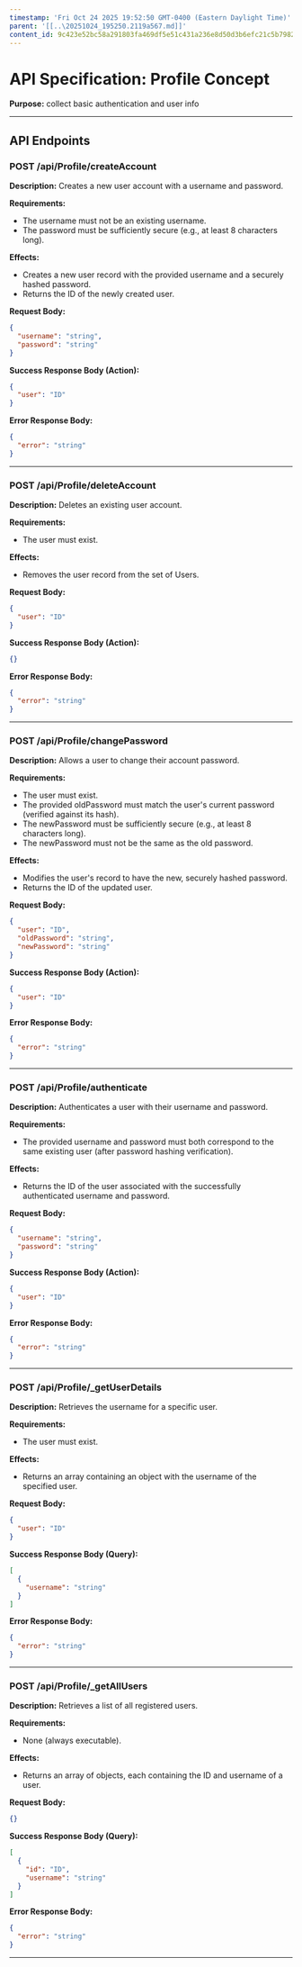 ```yaml
---
timestamp: 'Fri Oct 24 2025 19:52:50 GMT-0400 (Eastern Daylight Time)'
parent: '[[..\20251024_195250.2119a567.md]]'
content_id: 9c423e52bc58a291803fa469df5e51c431a236e8d50d3b6efc21c5b798208e33
---
```


# API Specification: Profile Concept

**Purpose:** collect basic authentication and user info

***

## API Endpoints

### POST /api/Profile/createAccount

**Description:** Creates a new user account with a username and password.

**Requirements:**

* The username must not be an existing username.
* The password must be sufficiently secure (e.g., at least 8 characters long).

**Effects:**

* Creates a new user record with the provided username and a securely hashed password.
* Returns the ID of the newly created user.

**Request Body:**

```json
{
  "username": "string",
  "password": "string"
}
```

**Success Response Body (Action):**

```json
{
  "user": "ID"
}
```

**Error Response Body:**

```json
{
  "error": "string"
}
```

***

### POST /api/Profile/deleteAccount

**Description:** Deletes an existing user account.

**Requirements:**

* The user must exist.

**Effects:**

* Removes the user record from the set of Users.

**Request Body:**

```json
{
  "user": "ID"
}
```

**Success Response Body (Action):**

```json
{}
```

**Error Response Body:**

```json
{
  "error": "string"
}
```

***

### POST /api/Profile/changePassword

**Description:** Allows a user to change their account password.

**Requirements:**

* The user must exist.
* The provided oldPassword must match the user's current password (verified against its hash).
* The newPassword must be sufficiently secure (e.g., at least 8 characters long).
* The newPassword must not be the same as the old password.

**Effects:**

* Modifies the user's record to have the new, securely hashed password.
* Returns the ID of the updated user.

**Request Body:**

```json
{
  "user": "ID",
  "oldPassword": "string",
  "newPassword": "string"
}
```

**Success Response Body (Action):**

```json
{
  "user": "ID"
}
```

**Error Response Body:**

```json
{
  "error": "string"
}
```

***

### POST /api/Profile/authenticate

**Description:** Authenticates a user with their username and password.

**Requirements:**

* The provided username and password must both correspond to the same existing user (after password hashing verification).

**Effects:**

* Returns the ID of the user associated with the successfully authenticated username and password.

**Request Body:**

```json
{
  "username": "string",
  "password": "string"
}
```

**Success Response Body (Action):**

```json
{
  "user": "ID"
}
```

**Error Response Body:**

```json
{
  "error": "string"
}
```

***

### POST /api/Profile/\_getUserDetails

**Description:** Retrieves the username for a specific user.

**Requirements:**

* The user must exist.

**Effects:**

* Returns an array containing an object with the username of the specified user.

**Request Body:**

```json
{
  "user": "ID"
}
```

**Success Response Body (Query):**

```json
[
  {
    "username": "string"
  }
]
```

**Error Response Body:**

```json
{
  "error": "string"
}
```

***

### POST /api/Profile/\_getAllUsers

**Description:** Retrieves a list of all registered users.

**Requirements:**

* None (always executable).

**Effects:**

* Returns an array of objects, each containing the ID and username of a user.

**Request Body:**

```json
{}
```

**Success Response Body (Query):**

```json
[
  {
    "id": "ID",
    "username": "string"
  }
]
```

**Error Response Body:**

```json
{
  "error": "string"
}
```

***
